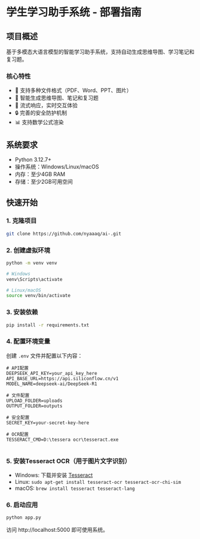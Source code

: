 # 学生学习助手系统 - 部署指南

## 项目概述

基于多模态大语言模型的智能学习助手系统，支持自动生成思维导图、学习笔记和复习题。

### 核心特性
- 🚀 支持多种文件格式（PDF、Word、PPT、图片）
- 🎯 智能生成思维导图、笔记和复习题
- 💬 流式响应，实时交互体验
- 🔒 完善的安全防护机制
- 📊 支持数学公式渲染

## 系统要求

- Python 3.12.7+
- 操作系统：Windows/Linux/macOS
- 内存：至少4GB RAM
- 存储：至少2GB可用空间

## 快速开始

### 1. 克隆项目

```bash
git clone https://github.com/nyaaaq/ai-.git
```

### 2. 创建虚拟环境

```bash
python -m venv venv

# Windows
venv\Scripts\activate

# Linux/macOS
source venv/bin/activate
```

### 3. 安装依赖

```bash
pip install -r requirements.txt
```

### 4. 配置环境变量

创建 `.env` 文件并配置以下内容：

```env
# API配置
DEEPSEEK_API_KEY=your_api_key_here
API_BASE_URL=https://api.siliconflow.cn/v1
MODEL_NAME=deepseek-ai/DeepSeek-R1

# 文件配置
UPLOAD_FOLDER=uploads
OUTPUT_FOLDER=outputs

# 安全配置
SECRET_KEY=your-secret-key-here

# OCR配置
TESSERACT_CMD=D:\tessera ocr\tesseract.exe


```

### 5. 安装Tesseract OCR（用于图片文字识别）

- Windows: 下载并安装 [Tesseract](https://github.com/UB-Mannheim/tesseract/wiki)
- Linux: `sudo apt-get install tesseract-ocr tesseract-ocr-chi-sim`
- macOS: `brew install tesseract tesseract-lang`

### 6. 启动应用

```bash
python app.py
```

访问 http://localhost:5000 即可使用系统。
